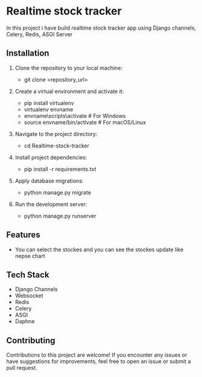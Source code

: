 
# Realtime stock tracker

In this project i have build realtime stock tracker app using Django channels, Celery, Redis, ASGI Server


## Installation

1. Clone the repository to your local machine:
     - git clone <repository_url>

2. Create a virtual environment and activate it:

    - pip install virtualenv
    - virtualenv envname
    - envname\scripts\activate # For Windows
    - source envname/bin/activate # For macOS/Linux

3. Navigate to the project directory:

    - cd Realtime-stock-tracker

4. Install project dependencies:

    - pip install -r requirements.txt

5. Apply database migrations:

    - python manage.py migrate

6. Run the development server:

   - python manage.py runserver

## Features

- You can select the stockes and you can see the stockes update like nepse chart


## Tech Stack

- Django Channels
- Websocket
- Redis
- Celery
- ASGI
- Daphne


## Contributing

Contributions to this project are welcome! If you encounter any issues or have suggestions for improvements, feel free to open an issue or submit a pull request.


